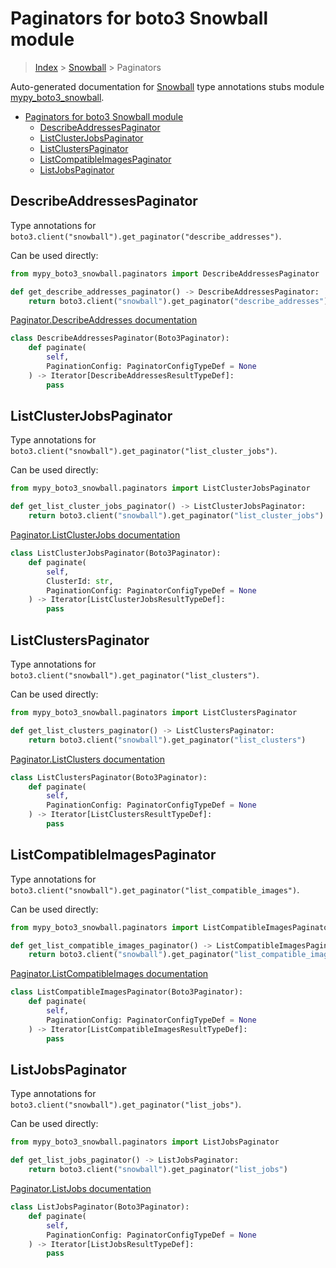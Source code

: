 # Paginators for boto3 Snowball module

> [Index](../index.md) > [Snowball](./index.md) > Paginators

Auto-generated documentation for [Snowball](https://boto3.amazonaws.com/v1/documentation/api/latest/reference/services/snowball.html#Snowball)
type annotations stubs module [mypy_boto3_snowball](https://pypi.org/project/mypy-boto3-snowball/).

- [Paginators for boto3 Snowball module](#paginators-for-boto3-snowball-module)
  - [DescribeAddressesPaginator](#describeaddressespaginator)
  - [ListClusterJobsPaginator](#listclusterjobspaginator)
  - [ListClustersPaginator](#listclusterspaginator)
  - [ListCompatibleImagesPaginator](#listcompatibleimagespaginator)
  - [ListJobsPaginator](#listjobspaginator)

## DescribeAddressesPaginator

Type annotations for `boto3.client("snowball").get_paginator("describe_addresses")`.

Can be used directly:

```python
from mypy_boto3_snowball.paginators import DescribeAddressesPaginator

def get_describe_addresses_paginator() -> DescribeAddressesPaginator:
    return boto3.client("snowball").get_paginator("describe_addresses")
```

[Paginator.DescribeAddresses documentation](https://boto3.amazonaws.com/v1/documentation/api/latest/reference/services/snowball.html#Snowball.Paginator.DescribeAddresses)

```python
class DescribeAddressesPaginator(Boto3Paginator):
    def paginate(
        self,
        PaginationConfig: PaginatorConfigTypeDef = None
    ) -> Iterator[DescribeAddressesResultTypeDef]:
        pass
```
## ListClusterJobsPaginator

Type annotations for `boto3.client("snowball").get_paginator("list_cluster_jobs")`.

Can be used directly:

```python
from mypy_boto3_snowball.paginators import ListClusterJobsPaginator

def get_list_cluster_jobs_paginator() -> ListClusterJobsPaginator:
    return boto3.client("snowball").get_paginator("list_cluster_jobs")
```

[Paginator.ListClusterJobs documentation](https://boto3.amazonaws.com/v1/documentation/api/latest/reference/services/snowball.html#Snowball.Paginator.ListClusterJobs)

```python
class ListClusterJobsPaginator(Boto3Paginator):
    def paginate(
        self,
        ClusterId: str,
        PaginationConfig: PaginatorConfigTypeDef = None
    ) -> Iterator[ListClusterJobsResultTypeDef]:
        pass
```
## ListClustersPaginator

Type annotations for `boto3.client("snowball").get_paginator("list_clusters")`.

Can be used directly:

```python
from mypy_boto3_snowball.paginators import ListClustersPaginator

def get_list_clusters_paginator() -> ListClustersPaginator:
    return boto3.client("snowball").get_paginator("list_clusters")
```

[Paginator.ListClusters documentation](https://boto3.amazonaws.com/v1/documentation/api/latest/reference/services/snowball.html#Snowball.Paginator.ListClusters)

```python
class ListClustersPaginator(Boto3Paginator):
    def paginate(
        self,
        PaginationConfig: PaginatorConfigTypeDef = None
    ) -> Iterator[ListClustersResultTypeDef]:
        pass
```
## ListCompatibleImagesPaginator

Type annotations for `boto3.client("snowball").get_paginator("list_compatible_images")`.

Can be used directly:

```python
from mypy_boto3_snowball.paginators import ListCompatibleImagesPaginator

def get_list_compatible_images_paginator() -> ListCompatibleImagesPaginator:
    return boto3.client("snowball").get_paginator("list_compatible_images")
```

[Paginator.ListCompatibleImages documentation](https://boto3.amazonaws.com/v1/documentation/api/latest/reference/services/snowball.html#Snowball.Paginator.ListCompatibleImages)

```python
class ListCompatibleImagesPaginator(Boto3Paginator):
    def paginate(
        self,
        PaginationConfig: PaginatorConfigTypeDef = None
    ) -> Iterator[ListCompatibleImagesResultTypeDef]:
        pass
```
## ListJobsPaginator

Type annotations for `boto3.client("snowball").get_paginator("list_jobs")`.

Can be used directly:

```python
from mypy_boto3_snowball.paginators import ListJobsPaginator

def get_list_jobs_paginator() -> ListJobsPaginator:
    return boto3.client("snowball").get_paginator("list_jobs")
```

[Paginator.ListJobs documentation](https://boto3.amazonaws.com/v1/documentation/api/latest/reference/services/snowball.html#Snowball.Paginator.ListJobs)

```python
class ListJobsPaginator(Boto3Paginator):
    def paginate(
        self,
        PaginationConfig: PaginatorConfigTypeDef = None
    ) -> Iterator[ListJobsResultTypeDef]:
        pass
```